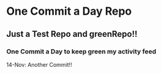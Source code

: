 # One Commit a Day Repo
## Just a Test Repo and greenRepo!!
### One Commit a Day to keep green my activity feed 

14-Nov: Another Commit!!
